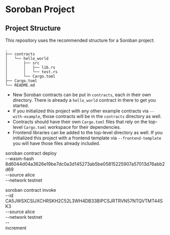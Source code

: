 # Soroban Project

## Project Structure

This repository uses the recommended structure for a Soroban project:
```text
.
├── contracts
│   └── hello_world
│       ├── src
│       │   ├── lib.rs
│       │   └── test.rs
│       └── Cargo.toml
├── Cargo.toml
└── README.md
```

- New Soroban contracts can be put in `contracts`, each in their own directory. There is already a `hello_world` contract in there to get you started.
- If you initialized this project with any other example contracts via `--with-example`, those contracts will be in the `contracts` directory as well.
- Contracts should have their own `Cargo.toml` files that rely on the top-level `Cargo.toml` workspace for their dependencies.
- Frontend libraries can be added to the top-level directory as well. If you initialized this project with a frontend template via `--frontend-template` you will have those files already included.

soroban contract deploy \
  --wasm-hash 8d6044d04a3626e19be7dc0a3d145273ab5be05815225907a57013d76abb2d69 \
  --source alice \
  --network testnet

soroban contract invoke \
  --id CA5JWSXCSIJXCHRSKH2C52L3WH4DB33BIPCSJRTRVN57NTQVTMT44SK3 \
  --source alice \
  --network testnet \
  -- \
  increment